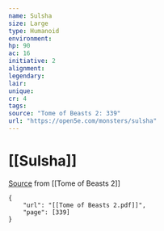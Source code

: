 ```yaml
---
name: Sulsha
size: Large
type: Humanoid
environment: 
hp: 90
ac: 16
initiative: 2
alignment: 
legendary: 
lair: 
unique: 
cr: 4
tags: 
source: "Tome of Beasts 2: 339"
url: "https://open5e.com/monsters/sulsha"
---
```

# [[Sulsha]]

[Source](zotero://open-pdf/library/items/9UQIAB6R?page=339) from [[Tome of Beasts 2]]

```pdf
{
	"url": "[[Tome of Beasts 2.pdf]]",
	"page": [339]
}
```

